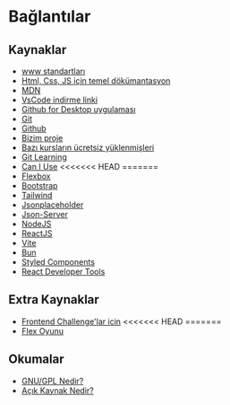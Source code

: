 # Bağlantılar

## Kaynaklar

- [www standartları](https://www.w3.org/)
- [Html, Css, JS için temel dökümantasyon](https://www.w3schools.com)
- [MDN](https://developer.mozilla.org)
- [VsCode indirme linki](https://code.visualstudio.com/)
- [Github for Desktop uygulaması](https://desktop.github.com/)
- [Git](https://git-scm.com/)
- [Github](https://github.com)
- [Bizim proje](https://github.com/waroi/FrontendOkulu)
- [Bazı kursların ücretsiz yüklenmişleri](https://courseflix.net/)
- [Git Learning](https://learngitbranching.js.org/)
- [Can I Use](https://caniuse.com/)
<<<<<<< HEAD
=======
- [Flexbox](https://css-tricks.com/snippets/css/a-guide-to-flexbox/)
- [Bootstrap](https://getbootstrap.com/)
- [Tailwind](https://tailwindcss.com/docs/installation)
- [Jsonplaceholder](https://jsonplaceholder.typicode.com)
- [Json-Server](https://github.com/typicode/json-server)
- [NodeJS](https://nodejs.org/en)
- [ReactJS](https://tr.react.dev/)
- [Vite](https://vite.dev/guide/)
- [Bun](https://bun.sh)
- [Styled Components](https://styled-components.com/)
- [React Developer Tools](https://chromewebstore.google.com/detail/react-developer-tools/fmkadmapgofadopljbjfkapdkoienihi) 

## Extra Kaynaklar

- [Frontend Challenge'lar icin](https://www.frontendmentor.io/challenges)
<<<<<<< HEAD
=======
- [Flex Oyunu](https://flexboxfroggy.com/#tr)

## Okumalar

- [GNU/GPL Nedir?](https://tr.wikipedia.org/wiki/GNU_Genel_Kamu_Lisans%C4%B1)
- [Açık Kaynak Nedir?](https://tr.wikipedia.org/wiki/A%C3%A7%C4%B1k_kaynak_yaz%C4%B1l%C4%B1m)
